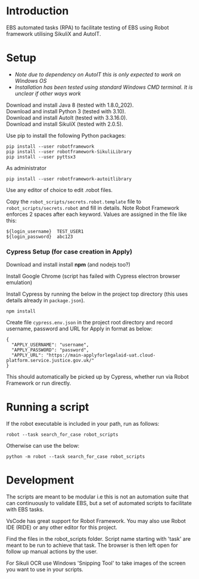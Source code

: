 Introduction
====

EBS automated tasks (RPA) to facilitate testing of EBS using Robot framework utilising SikuliX and AutoIT.

Setup
====
- *Note due to dependency on AutoIT this is only expected to work on Windows OS*
- *Installation has been tested using standard Windows CMD terminal. It is unclear if other ways work*

Download and install Java 8 (tested with 1.8.0_202).    
Download and install Python 3 (tested with 3.10).    
Download and install AutoIt (tested with 3.3.16.0).   
Download and install SikuliX (tested with 2.0.5).   

Use pip to install the following Python packages:

```
pip install --user robotframework
pip install --user robotframework-SikuliLibrary
pip install --user pyttsx3
```

As administrator
  
```
pip install --user robotframework-autoitlibrary
```

Use any editor of choice to edit .robot files.

Copy the `robot_scripts/secrets.robot.template` file to `robot_scripts/secrets.robot` and fill in details. Note Robot Framework enforces 2 spaces after each keyword. Values are assigned in the file like this:

```
${login_username}  TEST_USER1
${login_password}  abc123
```

### Cypress Setup (for case creation in Apply)
Download and install install **npm** (and nodejs too?)

Install Google Chrome (script has failed with Cypress electron browser emulation)

Install Cypress by running the below in the project top directory (this uses details already in `package.json`). 

```
npm install
```

Create file `cypress.env.json` in the project root directory and record username, password and URL for Apply in format as below:

```
{
  "APPLY_USERNAME": "username",
  "APPLY_PASSWORD": "password",
  "APPLY_URL": "https://main-applyforlegalaid-uat.cloud-platform.service.justice.gov.uk/"
}
```

This should automatically be picked up by Cypress, whether run via Robot Framework or run directly.


Running a script
====
If the robot executable is included in your path, run as follows:

```
robot --task search_for_case robot_scripts
```
Otherwise can use the below:

```
python -m robot --task search_for_case robot_scripts
```


Development
=====

The scripts are meant to be modular i.e this is not an automation suite that can continuously to validate EBS, but a set of automated scripts to facilitate with EBS tasks.

VsCode has great support for Robot Framework. You may also use Robot IDE (RIDE) or any other editor for this project.

Find the files in the robot_scripts folder. Script name starting with 'task' are meant to be run to achieve that task. The browser is then left open for follow up manual actions by the user.

For Sikuli OCR use Windows 'Snipping Tool' to take images of the screen you want to use in your scripts.

